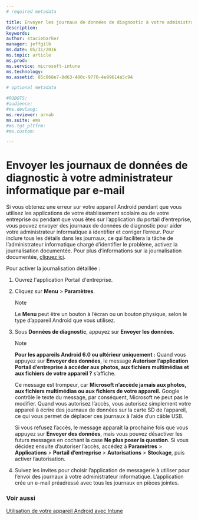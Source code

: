 ```yaml
---
# required metadata

title: Envoyer les journaux de données de diagnostic à votre administrateur informatique par e-mail | Microsoft Intune
description:
keywords:
author: staciebarker
manager: jeffgilb
ms.date: 05/31/2016
ms.topic: article
ms.prod:
ms.service: microsoft-intune
ms.technology:
ms.assetid: 85c868e7-8d63-480c-9770-4e99614a5c94

# optional metadata

#ROBOTS:
#audience:
#ms.devlang:
ms.reviewer: arnab
ms.suite: ems
#ms.tgt_pltfrm:
#ms.custom:

---
```



# Envoyer les journaux de données de diagnostic à votre administrateur informatique par e-mail

Si vous obtenez une erreur sur votre appareil Android pendant que vous utilisez les applications de votre établissement scolaire ou de votre entreprise ou pendant que vous êtes sur l’application du portail d’entreprise, vous pouvez envoyer des journaux de données de diagnostic pour aider votre administrateur informatique à identifier et corriger l’erreur. Pour inclure tous les détails dans les journaux, ce qui facilitera la tâche de l’administrateur informatique chargé d’identifier le problème, activez la journalisation documentée. Pour plus d’informations sur la journalisation documentée, [cliquez ici](use-verbose-logging-to-help-your-it-administrator-fix-device-issues-android.md).

Pour activer la journalisation détaillée :

1.  Ouvrez l'application Portail d'entreprise.

2.  Cliquez sur **Menu** &gt; **Paramètres**.

    > [!NOTE] 
    > Le **Menu** peut être un bouton à l’écran ou un bouton physique, selon le type d’appareil Android que vous utilisez.

3.  Sous **Données de diagnostic**, appuyez sur **Envoyer les données**.

    > [!NOTE]
    > **Pour les appareils Android 6.0 ou ultérieur uniquement :** Quand vous appuyez sur **Envoyer des données**, le message **Autoriser l’application Portail d’entreprise à accéder aux photos, aux fichiers multimédias et aux fichiers de votre appareil ?** s’affiche. 

    Ce message est trompeur, car **Microsoft n’accède jamais aux photos, aux fichiers multimédias ou aux fichiers de votre appareil.** Google contrôle le texte du message, par conséquent, Microsoft ne peut pas le modifier.  Quand vous autorisez l’accès, vous autorisez simplement votre appareil à écrire des journaux de données sur la carte SD de l’appareil, ce qui vous permet de déplacer ces journaux à l’aide d’un câble USB.

    Si vous refusez l’accès, le message apparaît la prochaine fois que vous appuyez sur **Envoyer des données**, mais vous pouvez désactiver les futurs messages en cochant la case **Ne plus poser la question**.  Si vous décidez ensuite d’autoriser l’accès, accédez à **Paramètres** &gt; **Applications** &gt; **Portail d’entreprise** &gt; **Autorisations** &gt; **Stockage**, puis activer l’autorisation.

4.  Suivez les invites pour choisir l’application de messagerie à utiliser pour l’envoi des journaux à votre administrateur informatique. L’application crée un e-mail préadressé avec tous les journaux en pièces jointes.


### Voir aussi
[Utilisation de votre appareil Android avec Intune](using-your-android-device-with-intune.md)

<!--HONumber=Jun16_HO2-->


